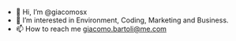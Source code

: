 - 👋 Hi, I’m @giacomosx
- 👀 I’m interested in Environment, Coding, Marketing and Business.
- 📫 How to reach me giacomo.bartoli@me.com

<!---
giacomosx/giacomosx is a ✨ special ✨ repository because its `README.md` (this file) appears on your GitHub profile.
You can click the Preview link to take a look at your changes.
--->
